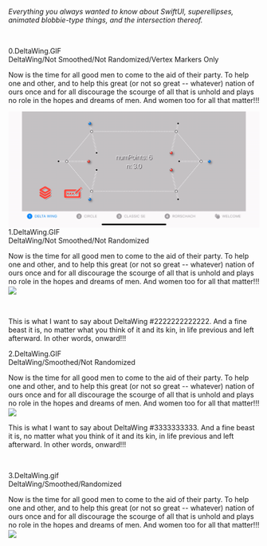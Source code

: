 *Everything you always wanted to know about SwiftUI, superellipses, animated blobbie-type things, and the intersection thereof.*

<br/>

0.DeltaWing.GIF
<br/>
DeltaWing/Not Smoothed/Not Randomized/Vertex Markers Only

Now is the time for all good men to come to the aid of their party. To help one and other, and to help this great (or not so great -- whatever) nation of ours once and for all discourage the scourge of all that is unhold and plays no role in the hopes and dreams of men. And women too for all that matter!!!

<img align="right" src="_GIFs/0.DeltaWing.gif" width="667">

<br/>

1.DeltaWing.GIF
<br/>
DeltaWing/Not Smoothed/Not Randomized<br/>

Now is the time for all good men to come to the aid of their party. To help one and other, and to help this great (or not so great -- whatever) nation of ours once and for all discourage the scourge of all that is unhold and plays no role in the hopes and dreams of men. And women too for all that matter!!!
<img align="center" src="_GIFs/1.DeltaWing.gif" width="667">

<br/>

This is what I want to say about DeltaWing #2222222222222. And a fine beast it is, no matter what you think of it and its kin, in life previous and left afterward. In other words, onward!!!

2.DeltaWing.GIF
<br/>
DeltaWing/Smoothed/Not Randomized<br/>

Now is the time for all good men to come to the aid of their party. To help one and other, and to help this great (or not so great -- whatever) nation of ours once and for all discourage the scourge of all that is unhold and plays no role in the hopes and dreams of men. And women too for all that matter!!!
<img align="center" src="_GIFs/2.DeltaWing.gif" width="667">

This is what I want to say about DeltaWing #3333333333. And a fine beast it is, no matter what you think of it and its kin, in life previous and left afterward. In other words, onward!!!

<br/>

3.DeltaWing.gif
<br/>
DeltaWing/Smoothed/Randomized</br>

Now is the time for all good men to come to the aid of their party. To help one and other, and to help this great (or not so great -- whatever) nation of ours once and for all discourage the scourge of all that is unhold and plays no role in the hopes and dreams of men. And women too for all that matter!!!
<img align="center" src="_GIFs/4.DeltaWing.gif" width="667">


<!--
<img src="GIFs/LayersChooser(iPhone14).PNG" height="500">
->

<br/>

Here's a **`SuperEllipse`** `Shape` object with 6 vertices. The odd-numbered vertices are shown in red, the even-numbered one in blue. Just because.

When we calculate the coordinates of the vertices (a `[CGPoint]` array), we can also calculate the normal vector at each of the vertices.

This project is an exploration of how to animate a family of superellipse-based curves in SwiftUI. Actually it's a bit more general than that: the project shows how to animate between any superellipse-based curve, defined for our purposes as a `[CGPoint, CGVector]` array, where the `CGPoints` are the calculated vertices of the superellipse and the `CGVectors` are their corresponding normals, or orthogonals, and any secondary curve you can derive algorithmically from the first, eg using a simple mapping or transformation. 

`BezierBlobs` runs on both iPhone and the iPad. The user experience at present is better on iPad, due to some unresolved issues that occur when changing orientation between landscape and portrait on the phone. To be fixed (hopefully) ...

Enjoy!
